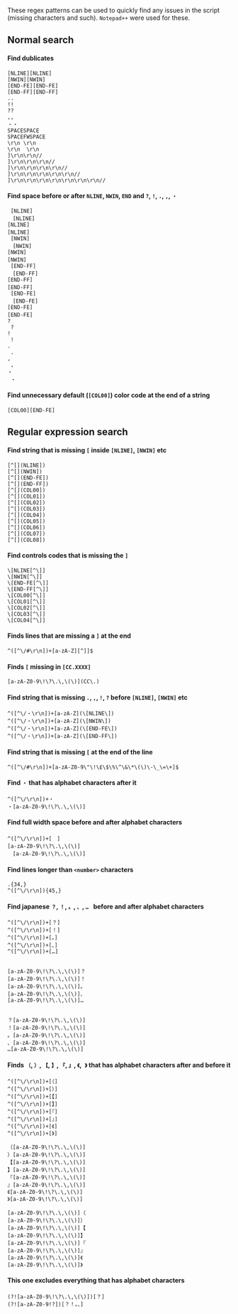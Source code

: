These regex patterns can be used to quickly find any issues in the script (missing characters and such). `Notepad++` were used for these.

## Normal search

#### Find dublicates

```plaintext
[NLINE][NLINE]
[NWIN][NWIN]
[END-FE][END-FE]
[END-FF][END-FF]
..
!!
??
,,
・・
SPACESPACE
SPACEFWSPACE
\r\n \r\n
\r\n  \r\n
]\r\n\r\n//
]\r\n\r\n\r\n//
]\r\n\r\n\r\n\r\n//
]\r\n\r\n\r\n\r\n\r\n//
]\r\n\r\n\r\n\r\n\r\n\r\n\r\n//
```

#### Find space before or after `NLINE`, `NWIN`, `END` and `?`, `!`, `.`, `,`, `・`

```plaintext
 [NLINE]
　[NLINE]
[NLINE] 
[NLINE]　
 [NWIN]
　[NWIN]
[NWIN] 
[NWIN]　
 [END-FF]
　[END-FF]
[END-FF] 
[END-FF]　
 [END-FE]
　[END-FE]
[END-FE] 
[END-FE]　
? 
 ?
! 
 !
. 
 .
, 
 ,
・ 
 ・
```

#### Find unnecessary default (`[COL00]`) color code at the end of a string

```plaintext
[COL00][END-FE]
```

## Regular expression search

#### Find string that is missing `[` inside `[NLINE]`, `[NWIN]` etc

```plaintext
[^[](NLINE])
[^[](NWIN])
[^[](END-FE])
[^[](END-FF])
[^[](COL00])
[^[](COL01])
[^[](COL02])
[^[](COL03])
[^[](COL04])
[^[](COL05])
[^[](COL06])
[^[](COL07])
[^[](COL08])
```

#### Find controls codes that is missing the `]`

```plaintext
\[NLINE[^\]]
\[NWIN[^\]]
\[END-FE[^\]]
\[END-FF[^\]]
\[COL00[^\]]
\[COL01[^\]]
\[COL02[^\]]
\[COL03[^\]]
\[COL04[^\]]
```

#### Finds lines that are missing a `]` at the end

```plaintext
^([^\/#\r\n])+[a-zA-Z][^]]$
```

#### Finds `[` missing in `[CC.XXXX]`

```plaintext
[a-zA-Z0-9\!\?\.\,\(\)](CC\.)
```

#### Find string that is missing `.`, `,`, `!`, `?` before `[NLINE]`, `[NWIN]` etc

```plaintext
^([^\/・\r\n])+[a-zA-Z](\[NLINE\])
^([^\/・\r\n])+[a-zA-Z](\[NWIN\])
^([^\/・\r\n])+[a-zA-Z](\[END-FE\])
^([^\/・\r\n])+[a-zA-Z](\[END-FF\])
```

#### Find string that is missing `[` at the end of the line

```plaintext
^([^\/#\r\n])+[a-zA-Z0-9\"\!\£\$\%\^\&\*\(\)\-\_\=\+]$
```

#### Find `・` that has alphabet characters after it

```plaintext
^([^\/\r\n])+・
・[a-zA-Z0-9\!\?\.\,\(\)]
```

#### Find full width space before and after alphabet characters

```plaintext
^([^\/\r\n])+[　]
[a-zA-Z0-9\!\?\.\,\(\)]　
　[a-zA-Z0-9\!\?\.\,\(\)]
```

#### Find lines longer than `<number>` characters

```plaintext
.{34,}
^([^\/\r\n]){45,}
```

#### Find japanese `？`, `！`, `。`, `、`, `… ` before and after alphabet characters

```plaintext
^([^\/\r\n])+[？]
^([^\/\r\n])+[！]
^([^\/\r\n])+[。]
^([^\/\r\n])+[、]
^([^\/\r\n])+[…]


[a-zA-Z0-9\!\?\.\,\(\)]？
[a-zA-Z0-9\!\?\.\,\(\)]！
[a-zA-Z0-9\!\?\.\,\(\)]。
[a-zA-Z0-9\!\?\.\,\(\)]、
[a-zA-Z0-9\!\?\.\,\(\)]…


？[a-zA-Z0-9\!\?\.\,\(\)]
！[a-zA-Z0-9\!\?\.\,\(\)]
。[a-zA-Z0-9\!\?\.\,\(\)]
、[a-zA-Z0-9\!\?\.\,\(\)]
…[a-zA-Z0-9\!\?\.\,\(\)]
```

#### Finds `（`, `）`, `【`, `】`, `『`, `』`, `《`,` 》` that has alphabet characters after and before it

```plaintext
^([^\/\r\n])+[（]
^([^\/\r\n])+[）]
^([^\/\r\n])+[【]
^([^\/\r\n])+[】]
^([^\/\r\n])+[『]
^([^\/\r\n])+[』]
^([^\/\r\n])+[《]
^([^\/\r\n])+[》]

（[a-zA-Z0-9\!\?\.\,\(\)]
）[a-zA-Z0-9\!\?\.\,\(\)]
【[a-zA-Z0-9\!\?\.\,\(\)]
】[a-zA-Z0-9\!\?\.\,\(\)]
『[a-zA-Z0-9\!\?\.\,\(\)]
』[a-zA-Z0-9\!\?\.\,\(\)]
《[a-zA-Z0-9\!\?\.\,\(\)]
》[a-zA-Z0-9\!\?\.\,\(\)]

[a-zA-Z0-9\!\?\.\,\(\)]（
[a-zA-Z0-9\!\?\.\,\(\)]）
[a-zA-Z0-9\!\?\.\,\(\)]【
[a-zA-Z0-9\!\?\.\,\(\)]】
[a-zA-Z0-9\!\?\.\,\(\)]『
[a-zA-Z0-9\!\?\.\,\(\)]』
[a-zA-Z0-9\!\?\.\,\(\)]《
[a-zA-Z0-9\!\?\.\,\(\)]》
```

#### This one excludes everything that has alphabet characters

```plaintext
(?![a-zA-Z0-9\!\?\.\,\(\)])[？]
(?![a-zA-Z0-9!?])[？！。、]
```